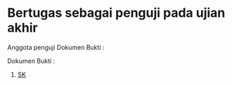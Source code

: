 # Bertugas sebagai penguji pada ujian akhir	
Anggota penguji	
Dokumen Bukti :

Dokumen Bukti :

1. [SK](SK%20107_Pembimbing%20TA%20D4%20TI%20Genap%202019-2020.pdf)
